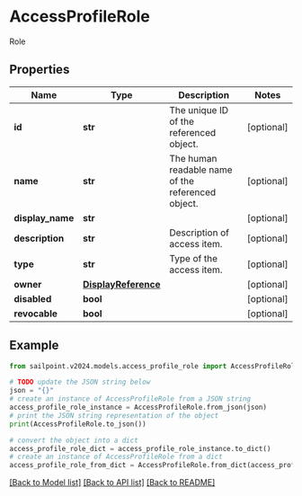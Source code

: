# AccessProfileRole

Role

## Properties

Name | Type | Description | Notes
------------ | ------------- | ------------- | -------------
**id** | **str** | The unique ID of the referenced object. | [optional] 
**name** | **str** | The human readable name of the referenced object. | [optional] 
**display_name** | **str** |  | [optional] 
**description** | **str** | Description of access item. | [optional] 
**type** | **str** | Type of the access item. | [optional] 
**owner** | [**DisplayReference**](DisplayReference.md) |  | [optional] 
**disabled** | **bool** |  | [optional] 
**revocable** | **bool** |  | [optional] 

## Example

```python
from sailpoint.v2024.models.access_profile_role import AccessProfileRole

# TODO update the JSON string below
json = "{}"
# create an instance of AccessProfileRole from a JSON string
access_profile_role_instance = AccessProfileRole.from_json(json)
# print the JSON string representation of the object
print(AccessProfileRole.to_json())

# convert the object into a dict
access_profile_role_dict = access_profile_role_instance.to_dict()
# create an instance of AccessProfileRole from a dict
access_profile_role_from_dict = AccessProfileRole.from_dict(access_profile_role_dict)
```
[[Back to Model list]](../README.md#documentation-for-models) [[Back to API list]](../README.md#documentation-for-api-endpoints) [[Back to README]](../README.md)


